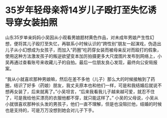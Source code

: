 # 35岁年轻母亲将14岁儿子殴打至失忆诱导穿女装拍照

山东35岁单亲妈妈小吴因从小观看男娘题材黄色作品，对未成年男娘产生性幻想，便将其儿子殴打至失忆，再联系小时候认识的“跨性别”朋友一起演戏，伪造出儿子从小幻想成为女孩子，而加入“药圈”吃药穿女装而被母亲反对而殴打的假象，使用这种方法激发孩子的叛逆欲望变本加厉拍摄更多大尺度图片发布到网络上，小吴再通过查看账号来收藏儿子的自拍。最后一位朋友良心发现，最终向公安局报案。

“我从小就喜欢那种男娘嘛，然后在差不多他（儿子）那么大的时候接触到了药圈，结识了好多（药娘）朋友，我丈夫原本也和他们一样，可是和我结婚后就说不想再女装了，后来就离了。”小吴坦言，“后来我看我儿子越来越可爱，就忍不住了，可是我给他买漂亮的衣服他都不穿，就只能这样了。” 小吴的父母说，小吴从小就很喜欢那种长头发的男孩子，他们一直不理解，但是也没阻拦他，结婚的时候也是支持的，可是万万没想到她会对儿子下手。
